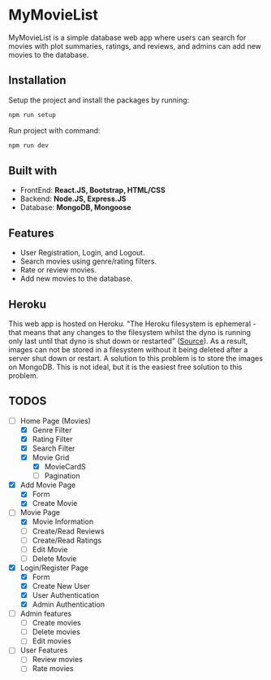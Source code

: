 # MyMovieList
MyMovieList is a simple database web app where users can search for movies with plot summaries, ratings, and reviews, and admins can add new movies to the database.

<h2>Installation</h2>

 Setup the project and install the packages by running:
```bash
npm run setup
```
 Run project with command:
```bash
npm run dev
```

<h2>Built with</h2>
<ul>
    <li>FrontEnd: <b> React.JS, Bootstrap, HTML/CSS </b></li>
    <li>Backend:  <b> Node.JS, Express.JS</b> </li>
    <li>Database: <b> MongoDB, Mongoose </b> </li>
</ul>

<h2> Features </h2>
<ul>
    <li> User Registration, Login, and Logout.</li>
    <li> Search movies using genre/rating filters.</li>
    <li> Rate or review movies.</li>
    <li> Add new movies to the database.</li>
</ul>

<h2> Heroku </h2>
This web app is hosted on Heroku. "The Heroku filesystem is ephemeral - that means that any changes to the filesystem whilst the dyno is running only last until that dyno is shut down or restarted" (<a href="https://help.heroku.com/K1PPS2WM/why-are-my-file-uploads-missing-deleted">Source</a>). As a result, images can not be stored in a filesystem without it being deleted after a server shut down or restart. A solution to this problem is to store the images on MongoDB. This is not ideal, but it is the easiest free solution to this problem.

## TODOS

- [ ] Home Page (Movies)
  - [x] Genre Filter
  - [x] Rating Filter
  - [x] Search Filter
  - [x] Movie Grid
    - [x] MovieCardS
    - [ ] Pagination

- [x] Add Movie Page
  - [x] Form
  - [x] Create Movie

- [ ] Movie Page
  - [x] Movie Information
  - [ ] Create/Read Reviews
  - [ ] Create/Read Ratings
  - [ ] Edit Movie
  - [ ] Delete Movie

- [x] Login/Register Page
  - [x] Form
  - [x] Create New User
  - [x] User Authentication
  - [x] Admin Authentication

- [ ] Admin features
  - [ ] Create movies
  - [ ] Delete movies
  - [ ] Edit movies

- [ ] User Features
  - [ ] Review movies
  - [ ] Rate movies
